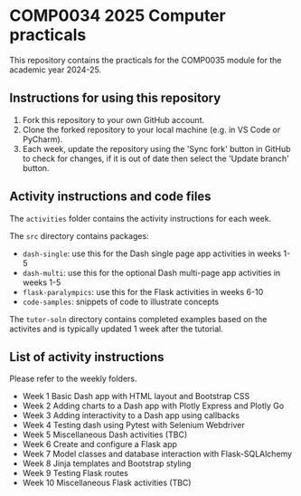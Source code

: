 # COMP0034 2025 Computer practicals

This repository contains the practicals for the COMP0035 module for the academic year 2024-25.

## Instructions for using this repository

1. Fork this repository to your own GitHub account.
2. Clone the forked repository to your local machine (e.g. in VS Code or PyCharm).
3. Each week, update the repository using the 'Sync fork' button in GitHub to check for changes, if it is out of date
   then select the 'Update branch' button.

## Activity instructions and code files

The `activities` folder contains the activity instructions for each week.

The `src` directory contains packages:

- `dash-single`: use this for the Dash single page app activities in weeks 1-5
- `dash-multi`: use this for the optional Dash multi-page app activities in weeks 1-5
- `flask-paralympics`: use this for the Flask activities in weeks 6-10
- `code-samples`: snippets of code to illustrate concepts

The `tutor-soln` directory contains completed examples based on the activites and is typically updated 1 week after the
tutorial.

## List of activity instructions

Please refer to the weekly folders.

- Week 1 Basic Dash app with HTML layout and Bootstrap CSS
- Week 2 Adding charts to a Dash app with Plotly Express and Plotly Go
- Week 3 Adding interactivity to a Dash app using callbacks
- Week 4 Testing dash using Pytest with Selenium Webdriver
- Week 5 Miscellaneous Dash activities (TBC)
- Week 6 Create and configure a Flask app
- Week 7 Model classes and database interaction with Flask-SQLAlchemy
- Week 8 Jinja templates and Bootstrap styling
- Week 9 Testing Flask routes
- Week 10 Miscellaneous Flask activities (TBC)
